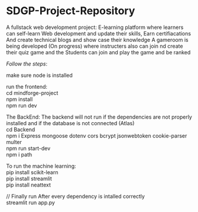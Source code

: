 # SDGP-Project-Repository

A fullstack web development project:
E-learning platform where learners can self-learn Web development and update their skills,
Earn certifiacations
And create technical blogs and show case their knowledge
A gameroom is being developed (On progress) where instructers also can join nd create their quiz game and the Students can join and play the game and be ranked


_Follow the steps_:

make sure node is installed

run the frontend: <br/>
cd mindforge-project <br/>
npm install <br/>
npm run dev <br/>


The BackEnd:
The backend will not run if the dependencies are not properly installed and if the database is not connected (Atlas) <br/>
cd Backend <br/>
npm i  Express mongoose dotenv cors bcrypt jsonwebtoken cookie-parser multer<br/>
npm run start-dev<br/>
npm i path

To run the machine learning:<br/>
pip install scikit-learn <br/>
pip install streamlit <br/>
pip install neattext

// Finally run After every dependency is intalled correctly <br/>
streamlit run app.py 





